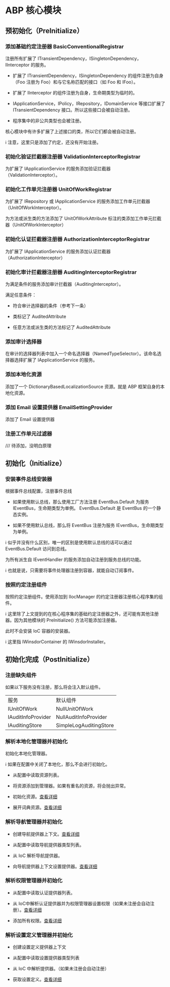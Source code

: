 # ABP 核心模块

## 预初始化（PreInitialize）

### 添加基础约定注册器 BasicConventionalRegistrar

注册所有扩展了 ITransientDependency，ISingletonDependency，IInterceptor 的服务。

* 扩展了 ITransientDependency，ISingletonDependency 的组件注册为自身（Foo 注册为 Foo）和与它名称匹配的接口（如 Foo 和 IFoo）。

* 扩展了 IInterceptor 的组件注册为自身，生命期类型为临时的。

* IApplicationService，IPolicy，IRepository，IDomainService 等接口扩展了 ITransientDependency 接口。所以这些接口会被自动注册。

* 程序集中的非公共类型也会被注册。

核心模块中有许多扩展了上述接口的类，所以它们都会被自动注册。

:information_source: 注意，这里只是添加了约定，还没有开始注册。

### 初始化验证拦截器注册器  ValidationInterceptorRegistrar

为扩展了 IApplicationService 的服务添加验证拦截器（ValidationInterceptor）。

### 初始化工作单元注册器 UnitOfWorkRegistrar

为扩展了 IRepository 或 IApplicationService 的服务添加工作单元拦截器（UnitOfWorkInterceptor）。

为方法或派生类的方法添加了 UnitOfWorkAttribute 标注的类添加工作单元拦截器（UnitOfWorkInterceptor）

### 初始化认证拦截器注册器 AuthorizationInterceptorRegistrar

为扩展了 IApplicationService 的服务添加认证拦截器（AuthorizationInterceptor）

### 初始化审计拦截器注册器 AuditingInterceptorRegistrar

为满足条件的服务添加审计拦截器（AuditingInterceptor）。

满足任意条件：

* 符合审计选择器的条件（参考下一条）
	
* 类标记了 AuditedAttribute
	
* 任意方法或派生类的方法标记了 AuditedAttribute

### 添加审计选择器

在审计的选择器列表中加入一个命名选择器（NamedTypeSelector）。该命名选择器选择扩展了 IApplicationService 的服务。

### 添加本地化资源

添加了一个 DictionaryBasedLocalizationSource 资源。就是 ABP 框架自身的本地化资源。

### 添加 Email 设置提供器 EmailSettingProvider

添加了 Email 设置提供器

### 注册工作单元过滤器

/// 待添加，没明白原理

## 初始化（Initialize）

### 安装事件总线安装器

根据事件总线配置，注册事件总线

* 如果使用默认总线，那么使用工厂方法注册 EventBus.Default 为服务 IEventBus，生命期类型为单例。 EventBus.Default 是 EventBus 的一个静态实例。

* 如果不使用默认总线，那么将 EventBus 注册为服务 IEventBus，生命期类型为单例。

:information_source: 似乎并没有什么区别，唯一的区别是使用默认总线的话可以通过 EventBus.Default 访问到总线。 

为所有派生自 IEventHandler 的服务添加自动注册到服务总线的功能。

:information_source: 也就是说，只需要将事件处理器注册到容器，就能自动订阅事件。

### 按照约定注册组件

按照约定注册组件。使用添加到 IIocManager 的约定注册器注册核心程序集的组件。

:information_source: 这里除了上文提到的在核心程序集的基础约定注册器之外，还可能有其他注册器。因为其他模块的 PreInitialize() 方法可能添加注册器。

此时不会安装 IoC 容器的安装器。

:information_source: 这里指 IWinsdorContainer 的 IWinsdorInstaller。

## 初始化完成（PostInitialize）

### 注册缺失组件

如果以下服务没有注册，那么将会注入默认组件。

<table>
    <tr>
        <td>服务</td>
		<td>默认组件</td>
    </tr>
    <tr>
        <td>IUnitOfWork</td>
		<td>NullUnitOfWork</td>
    </tr>
    <tr>
        <td>IAuditInfoProvider</td>
		<td>NullAuditInfoProvider</td>
    </tr>
    <tr>
        <td>IAuditingStore</td>
		<td>SimpleLogAuditingStore</td>
    </tr>	
</table>


### 解析本地化管理器并初始化

初始化本地化管理器。

:information_source: 如果在配置中关闭了本地化，那么不会进行初始化。

* 从配置中读取资源列表。

* 将资源添加到管理器。如果有重名的资源，将会抛出异常。

* 初始化资源。[查看详细]()

* 展开词典资源。[查看详细]()

### 解析导航管理器并初始化

* 创建导航提供器上下文。[查看详细]()

* 从配置中读取导航提供器类型列表。

* 从 IoC 解析导航提供器。

* 向导航提供器上下文设置提供器。[查看详细]()

### 解析权限管理器并初始化

* 从配置中读取认证提供器列表。

* 从 IoC中解析认证提供器并为权限管理器设置权限（如果未注册会自动注册）。[查看详细]()

* 添加所有权限。[查看详细]()

### 解析设置定义管理器并初始化

* 创建设置定义提供器上下文

* 从配置中读取设置提供器类型列表

* 从 IoC 中解析提供器。（如果未注册会自动注册）

* 获取设置定义。[查看详细]()
